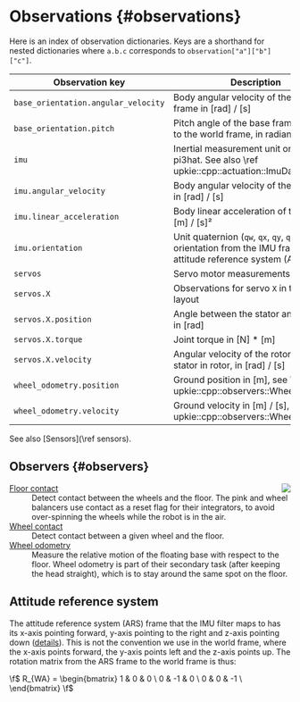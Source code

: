 # Observations {#observations}

Here is an index of observation dictionaries. Keys are a shorthand for nested dictionaries where ``a.b.c`` corresponds to ``observation["a"]["b"]["c"]``.

| Observation key | Description |
|-----------------|-------------|
| `base_orientation.angular_velocity` | Body angular velocity of the base frame in [rad] / [s] |
| `base_orientation.pitch` | Pitch angle of the base frame relative to the world frame, in radians |
| `imu` | Inertial measurement unit on the pi3hat. See also \ref upkie::cpp::actuation::ImuData |
| `imu.angular_velocity` | Body angular velocity of the IMU frame in [rad] / [s] |
| `imu.linear_acceleration` | Body linear acceleration of the IMU in [m] / [s]² |
| `imu.orientation` | Unit quaternion (``qw``, ``qx``, ``qy``, ``qz``) of the orientation from the IMU frame to the attitude reference system (ARS) frame |
| `servos` | Servo motor measurements |
| `servos.X` | Observations for servo ``X`` in the servo layout |
| `servos.X.position` | Angle between the stator and the rotor in [rad] |
| `servos.X.torque` | Joint torque in [N] * [m] |
| `servos.X.velocity` | Angular velocity of the rotor w.r.t. stator in rotor, in [rad] / [s] |
| `wheel_odometry.position` | Ground position in [m], see \ref upkie::cpp::observers::WheelOdometry |
| `wheel_odometry.velocity` | Ground velocity in [m] / [s], see \ref upkie::cpp::observers::WheelOdometry |

See also [Sensors](\ref sensors).

## Observers {#observers}

<img src="https://upkie.github.io/upkie/observers.png" align="right">

<dl>
  <dt><a href="https://upkie.github.io/upkie/classupkie_1_1observers_1_1FloorContact.html#details">Floor contact</a></dt>
  <dd>Detect contact between the wheels and the floor. The pink and wheel balancers use contact as a reset flag for their integrators, to avoid over-spinning the wheels while the robot is in the air.</dd>

  <dt><a href="https://upkie.github.io/upkie/classupkie_1_1observers_1_1WheelContact.html#details">Wheel contact</a></dt>
  <dd>Detect contact between a given wheel and the floor.</dd>

  <dt><a href="https://upkie.github.io/upkie/classupkie_1_1observers_1_1WheelOdometry.html#details">Wheel odometry</a></dt>
  <dd>Measure the relative motion of the floating base with respect to the floor. Wheel odometry is part of their secondary task (after keeping the head straight), which is to stay around the same spot on the floor.</dd>
</dl>

## Attitude reference system

The attitude reference system (ARS) frame that the IMU filter maps to has its x-axis pointing forward, y-axis pointing to the right and z-axis pointing down ([details](https://github.com/mjbots/pi3hat/blob/ab632c82bd501b9fcb6f8200df0551989292b7a1/docs/reference.md#orientation)). This is not the convention we use in the world frame, where the x-axis points forward, the y-axis points left and the z-axis points up. The rotation matrix from the ARS frame to the world frame is thus:

\f$
R_{WA} = \begin{bmatrix}
    1 & 0 & 0 \\
    0 & -1 & 0 \\
    0 & 0 & -1 \\
\end{bmatrix}
\f$
